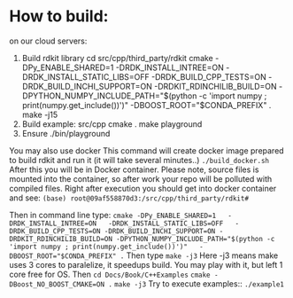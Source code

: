 # How to build:
on our cloud servers:
1. Build rdkit library
cd src/cpp/third_party/rdkit
cmake -DPy_ENABLE_SHARED=1   -DRDK_INSTALL_INTREE=ON   -DRDK_INSTALL_STATIC_LIBS=OFF   -DRDK_BUILD_CPP_TESTS=ON -DRDK_BUILD_INCHI_SUPPORT=ON -DRDKIT_RDINCHILIB_BUILD=ON -DPYTHON_NUMPY_INCLUDE_PATH="$(python -c 'import numpy ; print(numpy.get_include())')"   -DBOOST_ROOT="$CONDA_PREFIX" .
make -j15
2. Build example:
src/cpp
cmake .
make playground
3. Ensure
./bin/playground 


You may also use docker
This command will create docker image prepared to build rdkit and run it (it will take several minutes..)
```./build_docker.sh```
After this you will be in Docker container. Please note, source files is mounted into the container, so after work your repo will be polluted with compiled files.
Right after execution you should get into docker container and see:
```(base) root@09af558870d3:/src/cpp/third_party/rdkit#``` 

Then in command line type:
```cmake -DPy_ENABLE_SHARED=1   -DRDK_INSTALL_INTREE=ON   -DRDK_INSTALL_STATIC_LIBS=OFF   -DRDK_BUILD_CPP_TESTS=ON -DRDK_BUILD_INCHI_SUPPORT=ON -DRDKIT_RDINCHILIB_BUILD=ON -DPYTHON_NUMPY_INCLUDE_PATH="$(python -c 'import numpy ; print(numpy.get_include())')"   -DBOOST_ROOT="$CONDA_PREFIX" .```
Then type
```make -j3``` 
Here -j3 means make uses 3 cores to paralelize, it speedups build. You may play with it, but left 1 core free for OS.
Then
```cd Docs/Book/C++Examples```
```cmake -DBoost_NO_BOOST_CMAKE=ON .```
```make -j3```
Try to execute examples::
```./example1```